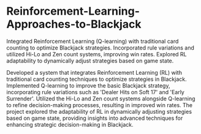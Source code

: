 # Reinforcement-Learning-Approaches-to-Blackjack
Integrated Reinforcement Learning (Q-learning) with traditional card counting to optimize Blackjack strategies. Incorporated rule variations and utilized Hi-Lo and Zen count systems, improving win rates. Explored RL adaptability to dynamically adjust strategies based on game state.

Developed a system that integrates Reinforcement Learning (RL) with traditional card counting techniques to optimize strategies in Blackjack.
Implemented Q-learning to improve the basic Blackjack strategy, incorporating rule variations such as 'Dealer Hits on Soft 17' and 'Early Surrender'. 
Utilized the Hi-Lo and Zen count systems alongside Q-learning to refine decision-making processes, resulting in improved win rates.
The project explored the adaptability of RL in dynamically adjusting strategies based on game state, providing insights into advanced techniques for enhancing strategic decision-making in Blackjack.
